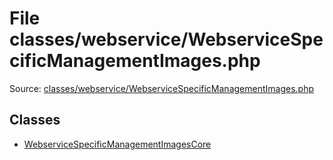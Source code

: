 File classes/webservice/WebserviceSpecificManagementImages.php
=========

Source: [classes/webservice/WebserviceSpecificManagementImages.php](https://github.com/PrestaShop/PrestaShop/blob/1.5.0.5/classes/webservice/WebserviceSpecificManagementImages.php)


Classes
-------

* [WebserviceSpecificManagementImagesCore](class.WebserviceSpecificManagementImagesCore.md)

